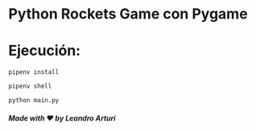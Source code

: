 # Python Rockets Game con Pygame

# Ejecución:
```
pipenv install

pipenv shell

python main.py
```

##### Made with ❤️ by Leandro Arturi
